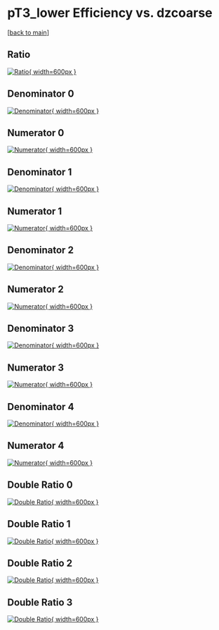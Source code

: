 # pT3_lower Efficiency vs. dzcoarse

[[back to main](./)]



## Ratio

[![Ratio](../mtv/var/pT3_lower_loweta_0_-1_eff_dzcoarse.png){ width=600px }](../mtv/var/pT3_lower_loweta_0_-1_eff_dzcoarse.pdf)

## Denominator 0

[![Denominator](../mtv/den/pT3_lower_loweta_0_-1_eff_dzcoarse_den0.png){ width=600px }](../mtv/den/pT3_lower_loweta_0_-1_eff_dzcoarse_den0.pdf)

## Numerator 0

[![Numerator](../mtv/num/pT3_lower_loweta_0_-1_eff_dzcoarse_num0.png){ width=600px }](../mtv/num/pT3_lower_loweta_0_-1_eff_dzcoarse_num0.pdf)

## Denominator 1

[![Denominator](../mtv/den/pT3_lower_loweta_0_-1_eff_dzcoarse_den1.png){ width=600px }](../mtv/den/pT3_lower_loweta_0_-1_eff_dzcoarse_den1.pdf)

## Numerator 1

[![Numerator](../mtv/num/pT3_lower_loweta_0_-1_eff_dzcoarse_num1.png){ width=600px }](../mtv/num/pT3_lower_loweta_0_-1_eff_dzcoarse_num1.pdf)

## Denominator 2

[![Denominator](../mtv/den/pT3_lower_loweta_0_-1_eff_dzcoarse_den2.png){ width=600px }](../mtv/den/pT3_lower_loweta_0_-1_eff_dzcoarse_den2.pdf)

## Numerator 2

[![Numerator](../mtv/num/pT3_lower_loweta_0_-1_eff_dzcoarse_num2.png){ width=600px }](../mtv/num/pT3_lower_loweta_0_-1_eff_dzcoarse_num2.pdf)

## Denominator 3

[![Denominator](../mtv/den/pT3_lower_loweta_0_-1_eff_dzcoarse_den3.png){ width=600px }](../mtv/den/pT3_lower_loweta_0_-1_eff_dzcoarse_den3.pdf)

## Numerator 3

[![Numerator](../mtv/num/pT3_lower_loweta_0_-1_eff_dzcoarse_num3.png){ width=600px }](../mtv/num/pT3_lower_loweta_0_-1_eff_dzcoarse_num3.pdf)

## Denominator 4

[![Denominator](../mtv/den/pT3_lower_loweta_0_-1_eff_dzcoarse_den4.png){ width=600px }](../mtv/den/pT3_lower_loweta_0_-1_eff_dzcoarse_den4.pdf)

## Numerator 4

[![Numerator](../mtv/num/pT3_lower_loweta_0_-1_eff_dzcoarse_num4.png){ width=600px }](../mtv/num/pT3_lower_loweta_0_-1_eff_dzcoarse_num4.pdf)

## Double Ratio 0

[![Double Ratio](../mtv/ratio/pT3_lower_loweta_0_-1_eff_dzcoarse_ratio0.png){ width=600px }](../mtv/ratio/pT3_lower_loweta_0_-1_eff_dzcoarse_ratio0.pdf)

## Double Ratio 1

[![Double Ratio](../mtv/ratio/pT3_lower_loweta_0_-1_eff_dzcoarse_ratio1.png){ width=600px }](../mtv/ratio/pT3_lower_loweta_0_-1_eff_dzcoarse_ratio1.pdf)

## Double Ratio 2

[![Double Ratio](../mtv/ratio/pT3_lower_loweta_0_-1_eff_dzcoarse_ratio2.png){ width=600px }](../mtv/ratio/pT3_lower_loweta_0_-1_eff_dzcoarse_ratio2.pdf)

## Double Ratio 3

[![Double Ratio](../mtv/ratio/pT3_lower_loweta_0_-1_eff_dzcoarse_ratio3.png){ width=600px }](../mtv/ratio/pT3_lower_loweta_0_-1_eff_dzcoarse_ratio3.pdf)

